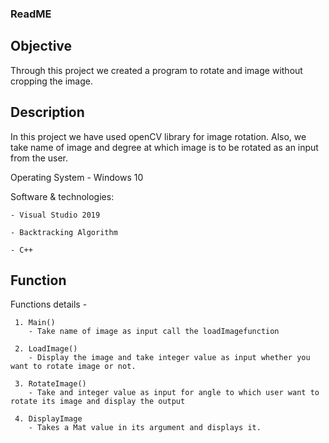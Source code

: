 ### ReadME

## Objective
Through this project we created a program to rotate and image without cropping the image.

## Description 
In this project we have used openCV library for image rotation.
Also, we take name of image and degree at which image is to be rotated as an input from the user.

Operating System - Windows 10

Software & technologies: 
	
	- Visual Studio 2019
	
	- Backtracking Algorithm
	
	- C++
	
	
## Function
Functions details -

	 1.	Main()
		- Take name of image as input call the loadImagefunction
	
	 2.	LoadImage()
		- Display the image and take integer value as input whether you want to rotate image or not.
	
	 3.	RotateImage()
		- Take and integer value as input for angle to which user want to rotate its image and display the output
	
	 4.	DisplayImage
		- Takes a Mat value in its argument and displays it.
		
